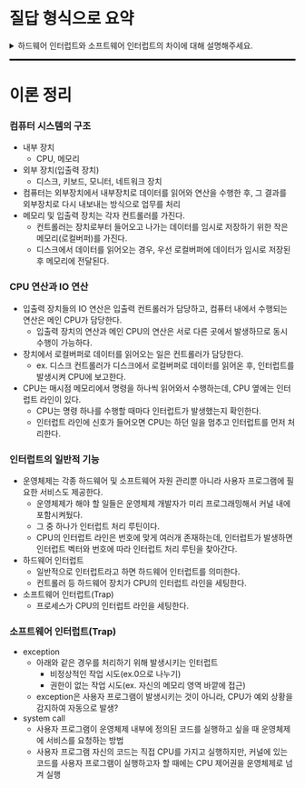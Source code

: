 # 질답 형식으로 요약

<details>
<summary>하드웨어 인터럽트와 소프트웨어 인터럽트의 차이에 대해 설명해주세요.</summary>

하드웨어 인터럽트는 입출력장치의 컨트롤러가 작업이 완료됐음을 CPU에게 알리기 위해 인터럽트 라인을 세팅하는 작업이고
소프트웨어 인터럽트는 프로세스가 실행 중 exception이 발생하거나 system call로 운영체제의 도움이 필요할 경우
운영체제에게 CPU 점유권을 넘기는 과정입니다.
</details>

<hr style="height: 3px; background-color: black; border: none;">

# 이론 정리

### 컴퓨터 시스템의 구조
- 내부 장치
  - CPU, 메모리
- 외부 장치(입출력 장치)
  - 디스크, 키보드, 모니터, 네트워크 장치
- 컴퓨터는 외부장치에서 내부장치로 데이터를 읽어와 연산을 수행한 후, 그 결과를 외부장치로 다시 내보내는 방식으로 업무를 처리
- 메모리 및 입출력 장치는 각자 컨트롤러를 가진다.
  - 컨트롤러는 장치로부터 들어오고 나가는 데이터를 임시로 저장하기 위한 작은 메모리(로컬버퍼)를 가진다.
  - 디스크에서 데이터를 읽어오는 경우, 우선 로컬버퍼에 데이터가 임시로 저장된 후 메모리에 전달된다.

### CPU 연산과 IO 연산
- 입출력 장치들의 IO 연산은 입출력 컨트롤러가 담당하고, 컴퓨터 내에서 수행되는 연산은 메인 CPU가 담당한다.
  - 입출력 장치의 연산과 메인 CPU의 연산은 서로 다른 곳에서 발생하므로 동시 수행이 가능하다.
- 장치에서 로컬버퍼로 데이터를 읽어오는 일은 컨트롤러가 담당한다.
  - ex. 디스크 컨트롤러가 디스크에서 로컬버퍼로 데이터를 읽어온 후, 인터럽트를 발생시켜 CPU에 보고한다.
- CPU는 매시점 메모리에서 명령을 하나씩 읽어와서 수행하는데, CPU 옆에는 인터럽트 라인이 있다.
  - CPU는 명령 하나를 수행할 때마다 인터럽트가 발생했는지 확인한다. 
  - 인터럽트 라인에 신호가 들어오면 CPU는 하던 일을 멈추고 인터럽트를 먼저 처리한다.

### 인터럽트의 일반적 기능
- 운영체제는 각종 하드웨어 및 소프트웨어 자원 관리뿐 아니라 사용자 프로그램에 필요한 서비스도 제공한다.
  - 운영체제가 해야 할 일들은 운영체제 개발자가 미리 프로그래밍해서 커널 내에 포함시켜뒀다.
  - 그 중 하나가 인터럽트 처리 루틴이다.
  - CPU의 인터럽트 라인은 번호에 맞게 여러개 존재하는데, 인터럽트가 발생하면 인터럽트 벡터와 번호에 따라 인터럽트 처리 루틴을 찾아간다.
- 하드웨어 인터럽트
  - 일반적으로 인터럽트라고 하면 하드웨어 인터럽트를 의미한다. 
  - 컨트롤러 등 하드웨어 장치가 CPU의 인터럽트 라인을 세팅한다.
- 소프트웨어 인터럽트(Trap)
  - 프로세스가 CPU의 인터럽트 라인을 세팅한다.

### 소프트웨어 인터럽트(Trap)
- exception
  - 아래와 같은 경우를 처리하기 위해 발생시키는 인터럽트
    - 비정상적인 작업 시도(ex.0으로 나누기)
    - 권한이 없는 작업 시도(ex. 자신의 메모리 영역 바깥에 접근)
  - exception은 사용자 프로그램이 발생시키는 것이 아니라, CPU가 예외 상황을 감지하여 자동으로 발생?
- system call
  - 사용자 프로그램이 운영체제 내부에 정의된 코드를 실행하고 싶을 때 운영체제에 서비스를 요청하는 방법
  - 사용자 프로그램 자신의 코드는 직접 CPU를 가지고 실행하지만, 커널에 있는 코드를 사용자 프로그램이 실행하고자 할 때에는 CPU 제어권을 운영체제로 넘겨 실행
